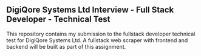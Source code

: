 ## **DigiQore Systems Ltd Interview - Full Stack Developer - Technical Test**

This repository contains my submission to the fullstack developer technical test for DigiQore Systems Ltd. A fullstack web scraper with frontend and backend will be built as part of this assignment.
